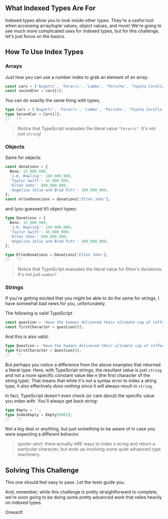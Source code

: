 ## What Indexed Types Are For

Indexed types allow you to look inside other types. They're a useful tool when accessing array/tuple values, object values, and more! We're going to see much more complicated uses for indexed types, but for this challenge, let's just focus on the basics.

## How To Use Index Types

### Arrays

Just how you can use a number index to grab an element of an array:

```ts
const cars = ['Bugatti', 'Ferarri', 'Lambo', 'Porsche', 'Toyota Corolla'];
const secondCar = cars[1];
```

You can do exactly the same thing with types;

```ts
type Cars = ['Bugatti', 'Ferarri', 'Lambo', 'Porsche', 'Toyota Corolla'];
type SecondCar = Cars[1];
//   ^?
```

> Notice that TypeScript evaluates the literal value `"Ferarri"`. It's not just `string`!

### Objects

Same for objects:

```ts
const donations = {
  Bono: 15_000_000,
  'J.K. Rowling': 160_000_000,
  'Taylor Swift': 45_000_000,
  'Elton John': 600_000_000,
  'Angelina Jolie and Brad Pitt': 100_000_000,
};
const eltonDonations = donations['Elton John'];
```

and (you guessed it!) object types:

```ts
type Donations = {
  Bono: 15_000_000;
  'J.K. Rowling': 160_000_000;
  'Taylor Swift': 45_000_000;
  'Elton John': 600_000_000;
  'Angelina Jolie and Brad Pitt': 100_000_000;
};

type EltonDonations = Donations['Elton John'];
//   ^?
```

> Notice that TypeScript evaluates the literal value for Elton's donations. It's not just `number`!

### Strings

If you're getting excited that you might be able to do the same for strings, I have somewhat bad news for you, unfortunately.

The following is valid TypeScript

```ts
const question = 'Have the humans delivered their ultimate cup of coffee?';
const firstCharacter = question[0];
```

And this is also valid:

```ts
type Question = 'Have the humans delivered their ultimate cup of coffee?';
type FirstCharacter = Question[0];
//   ^?
```

But perhaps you notice a difference from the above examples that returned a literal type. Here, with TypeScript strings, the resultant value is just `string` and not a more specific constant value like `H` (the first character of the string type). That means that while it's not a syntax error to index a string type, it also effectively _does nothing_ since it will always result in `string`.

In fact, TypeScript doesn't even check (or care about) the specific value you index with. You'll always get back string:

```ts
type Empty = '';
type IndexEmpty = Empty[9001];
//   ^?
```

Not a big deal or anything, but just something to be aware of in case you were expecting a different behavior.

> _spoiler alert_: there actually _ARE_ ways to index a string and return a particular character, but ends up involving some quite advanced type machinery.<!--   Check out the [First Character](todo-first-character) challenge if you're curious. -->

## Solving This Challenge

This one should feel easy to pass. Let the tests guide you.

And, remember, while this challenge is pretty straightforward to complete, we're soon going to be doing some pretty advanced work that relies heavily on indexed types.

Onward!
